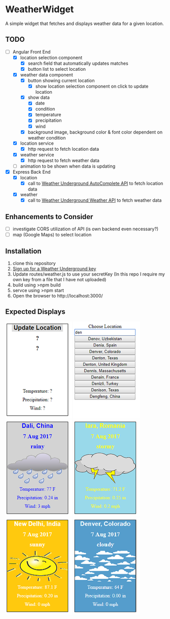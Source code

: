 # WeatherWidget
A simple widget that fetches and displays weather data for a given location. 

## TODO
- [ ] Angular Front End
  - [x] location selection component
    - [x] search field that automatically updates matches
    - [x] button list to select location
  - [x] weather data component
    - [x] button showing current location
      - [x] show location selection component on click to update location
    - [x] show data
      - [x] date
      - [x] condition
      - [x] temperature
      - [x] precipitation
      - [x] wind
    - [x] background image, background color & font color dependent on weather condition
  - [x] location service
    - [x] http request to fetch location data
  - [x] weather service
    - [x] http request to fetch weather data
  - [ ] animation to be shown when data is updating
- [x] Express Back End
  - [x] location
    - [x] call to [Weather Underground AutoComplete API](https://www.wunderground.com/weather/api/d/docs?d=autocomplete-api) to fetch location data
  - [x] weather
    - [x] call to [Weather Underground Weather API](https://www.wunderground.com/weather/api/d/docs?d=index) to fetch weather data

## Enhancements to Consider
- [ ] investigate CORS utilization of API (is own backend even necessary?)
- [ ] map (Google Maps) to select location 

## Installation
1) clone this repository
2) [Sign up for a Weather Underground key](https://www.wunderground.com/weather/api/d/docs?d=index)
3) Update routes/weather.js to use your secretKey (In this repo I require my own key from a file that I have not uploaded)
4) build using >npm build
5) servce using >npm start
6) Open the browser to http://localhost:3000/

## Expected Displays
![unknown location](https://github.com/albertpatterson/screenshots/blob/master/weatherWidget/unknown.png)
![set location](https://github.com/albertpatterson/screenshots/blob/master/weatherWidget/location.png)
![rainy weather](https://github.com/albertpatterson/screenshots/blob/master/weatherWidget/rainy.png)
![stormy location](https://github.com/albertpatterson/screenshots/blob/master/weatherWidget/stormy.png)
![sunny location](https://github.com/albertpatterson/screenshots/blob/master/weatherWidget/sunny.png)
![cloudy location](https://github.com/albertpatterson/screenshots/blob/master/weatherWidget/cloudy.png)
